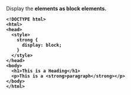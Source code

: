 Display the <strong> elements as block elements.

    <!DOCTYPE html>
    <html>
    <head>
      <style>
        strong {
          display: block;
        }
      </style>
    </head>
    <body>
      <h1>This is a Heading</h1>
      <p>This is a <strong>paragraph</strong></p>
    </body>
    </html>
